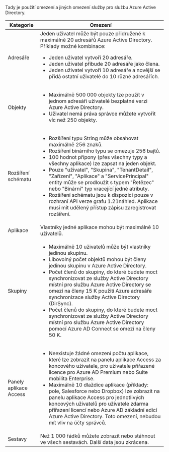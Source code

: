 Tady je použití omezení a jiných omezení služby pro službu Azure Active Directory.

| Kategorie | Omezení |
|---|---|
| Adresáře | Jeden uživatel může být pouze přidružené k maximálně 20 adresářů Azure Active Directory.<br />Příklady možné kombinace: <ul> <li>Jeden uživatel vytvoří 20 adresáře.</li><li>Jeden uživatel přibude 20 adresáře jako člena.</li><li>Jeden uživatel vytvoří 10 adresáře a novější se přidá ostatní uživatelé do 10 různé adresářích.</li></ul> |  
| Objekty | <ul><li>Maximálně 500 000 objekty lze použít v jednom adresáři uživatelé bezplatné verzi Azure Active Directory.</li><li>Uživatel nemá práva správce můžete vytvořit víc než 250 objekty.</li></ul> |
| Rozšíření schématu | <ul><li>Rozšíření typu String může obsahovat maximálně 256 znaků. </li><li>Rozšíření binárního typu se omezuje 256 bajtů.</li><li>100 hodnot přípony (přes všechny typy a všechny aplikace) lze zapsat na jeden objekt.</li><li>Pouze "uživatel", "Skupina", "TenantDetail", "Zařízení", "Aplikace" a "ServicePrincipal" entity může se prodloužit s typem "Řetězec" nebo "Binární" typ vracející jedné atributy.</li><li>Rozšíření schématu jsou k dispozici pouze v rozhraní API verze grafu 1.21náhled. Aplikace musí mít udělený přístup zápisu zaregistrovat rozšíření.</li></ul> |
| Aplikace | Vlastníky jedné aplikace mohou být maximálně 10 uživatelů. |
| Skupiny | <ul><li>Maximálně 10 uživatelů může být vlastníky jedinou skupinu.</li><li>Libovolný počet objektů mohou být členy jedinou skupinu v Azure Active Directory.</li><li>Počet členů do skupiny, do které budete moct synchronizovat ze služby Active Directory místní pro službu Azure Active Directory se omezí na členy 15 K použití Azure adresáře synchronizace služby Active Directory (DirSync).</li><li>Počet členů do skupiny, do které budete moct synchronizovat ze služby Active Directory místní pro službu Azure Active Directory pomocí Azure AD Connect se omezí na členy 50 K.</li></ul> |
| Panely aplikace Access | <ul><li>Neexistuje žádné omezení počtu aplikace, které lze zobrazit na panelu aplikace Access za koncového uživatele, pro uživatele přiřazené licence pro Azure AD Premium nebo Suite mobilita Enterprise.</li><li>Maximálně 10 dlaždice aplikace (příklady: pole, Salesforce nebo Dropbox) lze zobrazit na panelu aplikace Access pro jednotlivých koncových uživatelů pro uživatele zdarma přiřazení licencí nebo Azure AD základní edicí Azure Active Directory. Toto omezení, nebudou mít vliv na účty správců.</li></ul> |
| Sestavy | Než 1 000 řádků můžete zobrazit nebo stáhnout ve všech sestavách. Další data jsou zkrácena. |
